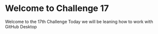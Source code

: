 # Welcome to Challenge 17
 Welcome to the 17th Challenge  Today we will be leaning how to work with GitHub Desktop
